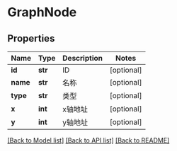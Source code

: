 # GraphNode

## Properties
Name | Type | Description | Notes
------------ | ------------- | ------------- | -------------
**id** | **str** | ID | [optional] 
**name** | **str** | 名称 | [optional] 
**type** | **str** | 类型 | [optional] 
**x** | **int** | x轴地址 | [optional] 
**y** | **int** | y轴地址 | [optional] 

[[Back to Model list]](../README.md#documentation-for-models) [[Back to API list]](../README.md#documentation-for-api-endpoints) [[Back to README]](../README.md)

